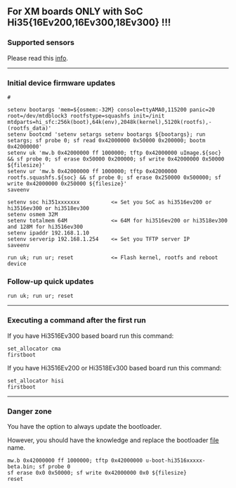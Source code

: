 ## For XM boards ONLY with SoC Hi35{16Ev200,16Ev300,18Ev300} !!!

### Supported sensors

Please read this [info](https://github.com/OpenIPC/openipc-2.1/wiki/supported_devices).

-----

### Initial device firmware updates

```
#

setenv bootargs 'mem=${osmem:-32M} console=ttyAMA0,115200 panic=20 root=/dev/mtdblock3 rootfstype=squashfs init=/init mtdparts=hi_sfc:256k(boot),64k(env),2048k(kernel),5120k(rootfs),-(rootfs_data)'
setenv bootcmd 'setenv setargs setenv bootargs ${bootargs}; run setargs; sf probe 0; sf read 0x42000000 0x50000 0x200000; bootm 0x42000000'
setenv uk 'mw.b 0x42000000 ff 1000000; tftp 0x42000000 uImage.${soc} && sf probe 0; sf erase 0x50000 0x200000; sf write 0x42000000 0x50000 ${filesize}'
setenv ur 'mw.b 0x42000000 ff 1000000; tftp 0x42000000 rootfs.squashfs.${soc} && sf probe 0; sf erase 0x250000 0x500000; sf write 0x42000000 0x250000 ${filesize}'
saveenv

setenv soc hi351xxxxxxx          <= Set you SoC as hi3516ev200 or hi3516ev300 or hi3518ev300
setenv osmem 32M
setenv totalmem 64M              <= 64M for hi3516ev200 or hi3518ev300 and 128M for hi3516ev300
setenv ipaddr 192.168.1.10
setenv serverip 192.168.1.254    <= Set you TFTP server IP
saveenv

run uk; run ur; reset            <= Flash kernel, rootfs and reboot device
```

### Follow-up quick updates

```
run uk; run ur; reset
```

-----

### Executing a command after the first run

If you have Hi3516Ev300 based board run this command:

```
set_allocator cma
firstboot
```

If you have Hi3516Ev200 or Hi3518Ev300 based board run this command:

```
set_allocator hisi
firstboot
```

-----

### Danger zone

You have the option to always update the bootloader. 

However, you should have the knowledge and replace the bootloader [file](https://github.com/OpenIPC/firmware/releases/tag/latest) name.

```
mw.b 0x42000000 ff 1000000; tftp 0x42000000 u-boot-hi3516xxxxx-beta.bin; sf probe 0
sf erase 0x0 0x50000; sf write 0x42000000 0x0 ${filesize}
reset
```

